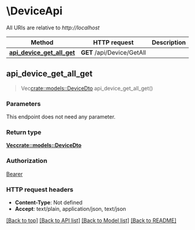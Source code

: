 # \DeviceApi

All URIs are relative to *http://localhost*

Method | HTTP request | Description
------------- | ------------- | -------------
[**api_device_get_all_get**](DeviceApi.md#api_device_get_all_get) | **GET** /api/Device/GetAll | 



## api_device_get_all_get

> Vec<crate::models::DeviceDto> api_device_get_all_get()


### Parameters

This endpoint does not need any parameter.

### Return type

[**Vec<crate::models::DeviceDto>**](DeviceDto.md)

### Authorization

[Bearer](../README.md#Bearer)

### HTTP request headers

- **Content-Type**: Not defined
- **Accept**: text/plain, application/json, text/json

[[Back to top]](#) [[Back to API list]](../README.md#documentation-for-api-endpoints) [[Back to Model list]](../README.md#documentation-for-models) [[Back to README]](../README.md)

